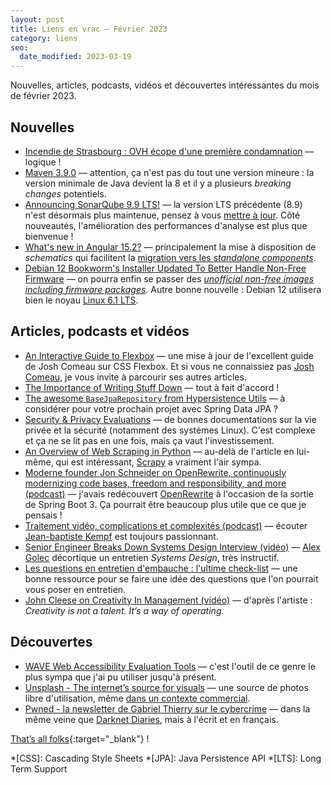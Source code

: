 ```yaml
---
layout: post
title: Liens en vrac — Février 2023
category: liens
seo:
  date_modified: 2023-03-19
---
```


Nouvelles, articles, podcasts, vidéos et découvertes intéressantes du mois de février 2023.

## Nouvelles

- [Incendie de Strasbourg : OVH écope d'une première condamnation](https://www.programmez.com/actualites/incendie-de-strasbourg-ovh-ecope-dune-premiere-condamnation-34956)
  — logique !
- [Maven 3.9.0](https://maven.apache.org/docs/3.9.0/release-notes.html)
  — attention, ça n'est pas du tout une version mineure : la version minimale de Java devient la 8
  et il y a plusieurs _breaking changes_ potentiels.
- [Announcing SonarQube 9.9 LTS!](https://www.sonarsource.com/blog/sonarqube-9-9-lts/)
  — la version LTS précédente (8.9) n'est désormais plus maintenue, pensez à vous
  [mettre à jour](https://docs.sonarqube.org/latest/setup-and-upgrade/lts-to-lts-release-upgrade-notes/).
  Côté nouveautés, l'amélioration des performances d'analyse est plus que bienvenue !
- [What's new in Angular 15.2?](https://blog.ninja-squad.com/2023/02/23/what-is-new-angular-15.2/)
  — principalement la mise à disposition de _schematics_ qui facilitent la [migration vers les
  _standalone components_](https://blog.ninja-squad.com/2023/02/21/migrate-an-angular-application-to-standalone/).
- [Debian 12 Bookworm's Installer Updated To Better Handle Non-Free Firmware](https://www.phoronix.com/news/Debian-12-Installer-Alpha-2)
  — on pourra enfin se passer des [_unofficial non-free images including firmware
  packages_](https://cdimage.debian.org/cdimage/unofficial/non-free/cd-including-firmware/). Autre
  bonne nouvelle : Debian 12 utilisera bien le noyau [Linux 6.1 LTS](https://www.phoronix.com/news/Linux-6.1-LTS-Official).

## Articles, podcasts et vidéos

- [An Interactive Guide to Flexbox](https://www.joshwcomeau.com/css/interactive-guide-to-flexbox/)
  — une mise à jour de l'excellent guide de Josh Comeau sur CSS Flexbox. Et si vous ne connaissiez
  pas [Josh Comeau](https://www.joshwcomeau.com/), je vous invite à parcourir ses autres articles.
- [The Importance of Writing Stuff Down](https://stuartmarks.wordpress.com/2023/02/22/the-importance-of-writing-stuff-down/)
  — tout à fait d'accord !
- [The awesome `BaseJpaRepository` from Hypersistence Utils](https://vladmihalcea.com/basejparepository-hypersistence-utils/)
  — à considérer pour votre prochain projet avec Spring Data JPA ?
- [Security & Privacy Evaluations](https://madaidans-insecurities.github.io/index.html)
  — de bonnes documentations sur la vie privée et la sécurité (notamment des systèmes Linux).
  C'est complexe et ça ne se lit pas en une fois, mais ça vaut l'investissement.
- [An Overview of Web Scraping in Python](https://initialcommit.com/blog/python-web-scraping)
  — au-delà de l'article en lui-même, qui est intéressant, [Scrapy](https://scrapy.org/) a vraiment
  l'air sympa.
- [Moderne founder Jon Schneider on OpenRewrite, continuously modernizing code bases, freedom and
  responsibility, and more (podcast)](https://bootifulpodcast.podbean.com/e/moderne-founder-jon-schneider-on-openrewrite-continuously-modernizing-code-bases-freedom-and-responsibility-and-more/)
  — j'avais redécouvert [OpenRewrite](https://docs.openrewrite.org/) à l'occasion de la sortie de
  Spring Boot 3. Ça pourrait être beaucoup plus utile que ce que je pensais !
- [Traitement vidéo, complications et complexités (podcast)](https://ifttd.io/video-processing-2/)
  — écouter [Jean-baptiste Kempf](https://jbkempf.com/) est toujours passionnant.
- [Senior Engineer Breaks Down Systems Design Interview (vidéo)](https://www.youtube.com/watch?v=oHyaRvnX2G8)
  — [Alex Golec](https://alexgolec.dev/about/) décortique un entretien _Systems Design_, très
  instructif.
- [Les questions en entretien d'embauche : l'ultime check-list](https://www.hellowork.com/fr-fr/guides/questions-entretien-embauche.html)
  — une bonne ressource pour se faire une idée des questions que l'on pourrait vous poser en
  entretien.
- [John Cleese on Creativity In Management (vidéo)](https://www.youtube.com/watch?v=Pb5oIIPO62g)
  — d'après l'artiste : _Creativity is not a talent. It’s a way of operating._

## Découvertes

- [WAVE Web Accessibility Evaluation Tools](https://wave.webaim.org/)
  — c'est l'outil de ce genre le plus sympa que j'ai pu utiliser jusqu'à présent.
- [Unsplash - The internet’s source for visuals](https://unsplash.com/)
  — une source de photos libre d'utilisation, même [dans un contexte commercial](https://unsplash.com/license).
- [Pwned - la newsletter de Gabriel Thierry sur le cybercrime](https://pwned.substack.com/)
  — dans la même veine que [Darknet Diaries](https://darknetdiaries.com/), mais à l'écrit et en
  français. 

[That’s all folks](https://www.youtube.com/watch?v=D4cuND89Uug "Madeleine Peyroux - Don't Wait Too Long"){:target="_blank"} !

<!-- prettier-ignore-start -->
*[CSS]: Cascading Style Sheets
*[JPA]: Java Persistence API
*[LTS]: Long Term Support
<!-- prettier-ignore-end -->
